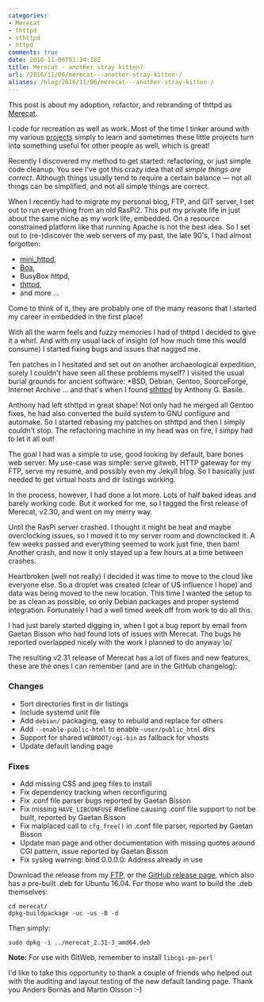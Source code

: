```yaml
---
categories:
- Merecat
- thttpd
- sthttpd
- httpd
comments: true
date: 2016-11-06T01:34:18Z
title: Merecat - another stray kitten?
url: /2016/11/06/merecat---another-stray-kitten-/
aliases: /blog/2016/11/06/merecat---another-stray-kitten-/
---
```


This post is about my adoption, refactor, and rebranding of thttpd as
[Merecat](http://merecat.troglobit.com).

I code for recreation as well as work.  Most of the time I tinker around
with my various [projects](https://github.com/troglobit) simply to learn
and sometimes these little projects turn into something useful for other
people as well, which is great!

<p data-pullquote="not all things can be simplified, and not all simple
things are correct"> Recently I discovered my method to get started:
refactoring, or just simple code cleanup.  You see I've got this crazy
idea that <em>all simple things are correct</em>.  Although things
usually tend to require a certain balance &mdash; not all things can be
simplified, and not all simple things are correct.</p>

When I recently had to migrate my personal blog, FTP, and GIT server, I
set out to run everything from an old RasPi2.  This put my private life
in just about the same niche as my work life, embedded.  On a resource
constrained platform like that running Apache is not the best idea.  So
I set out to (re-)discover the web servers of my past, the late 90's, I
had almost forgotten:

- [mini_httpd](http://acme.com/software/mini_httpd/),
- [Boa](http://www.boa.org/),
- BusyBox httpd,
- [thttpd](http://www.acme.com/software/thttpd/),
- and more ...

Come to think of it, they are probably one of the many reasons that I
started my career in embedded in the first place!

<!--more-->

With all the warm feels and fuzzy memories I had of thttpd I decided to
give it a whirl.  And with my usual lack of insight (of how much time
this would consume) I started fixing bugs and issues that nagged me.

Ten patches in I hesitated and set out on another archaeological
expedition, surely I couldn't have seen all these problems myself?  I
visited the usual burial grounds for ancient software: *BSD, Debian,
Gentoo, SourceForge, Internet Archive ... and that's when I found
[sthttpd](https://github.com/blueness/sthttpd/) by Anthony G. Basile.

Anthony had left sthttpd in great shape!  Not only had he merged all
Gentoo fixes, he had also converted the build system to GNU configure
and automake.  So I started rebasing my patches on sthttpd and then I
simply couldn't stop.  The refactoring machine in my head was on fire, I
simpy had to let it all out!

The goal I had was a simple to use, good looking by default, bare bones
web server.  My use-case was simple: serve gitweb, HTTP gateway for my
FTP, serve my resumé, and possibly even my Jekyll blog.  So I basically
just needed to get virtual hosts and dir listings working.

In the process, however, I had done a lot more. Lots of half baked ideas
and barely working code.  But it worked for me, so I tagged the first
release of Merecat, v2.30, and went on my merry way.

Until the RasPi server crashed.  I thought it might be heat and maybe
overclocking issues, so I moved it to my server room and downclocked it.
A few weeks passed and everything seemed to work just fine, then bam!
Another crash, and now it only stayed up a few hours at a time between
crashes.

Heartbroken (well not really) I decided it was time to move to the cloud
like everyone else.  So a droplet was created (clear of US influence I
hope) and data was being moved to the new location.  This time I wanted
the setup to be as clean as possible, so only Debian packages and proper
systemd integration.  Fortunately I had a well timed week off from work
to do all this.

I had just barely started digging in, when I got a bug report by email
from Gaetan Bisson who had found lots of issues with Merecat.  The bugs
he reported overlapped nicely with the work I planned to do anyway \o/

The resulting v2.31 release of Merecat has a lot of fixes and new
features, these are the ones I can remember (and are in the GitHub
changelog):

### Changes

- Sort directories first in dir listings
- Include systemd unit file
- Add `debian/` packaging, easy to rebuild and replace for others
- Add `--enable-public-html` to enable `~user/public_html` dirs
- Support for shared `WEBROOT/cgi-bin` as fallback for vhosts
- Update default landing page

### Fixes

- Add missing CSS and jpeg files to install
- Fix dependency tracking when reconfiguring
- Fix .conf file parser bugs reported by Gaetan Bisson
- Fix missing `HAVE_LIBCONFUSE` #define causing .conf file support to
  not be built, reported by Gaetan Bisson
- Fix malplaced call to `cfg_free()` in .conf file parser, reported by
  Gaetan Bisson
- Update man page and other documentation with missing quotes around CGI
  pattern, issue reported by Gaetan Bisson
- Fix syslog warning: bind 0.0.0.0: Address already in use 

Download the release from my [FTP](http://ftp.troglobit.com), or the
[GitHub release page](https://github.com/troglobit/merecat/releases/tag/v2.31),
which also has a pre-built .deb for Ubuntu 16.04.  For those who want to
build the .deb themselves:

    cd merecat/
    dpkg-buildpackage -uc -us -B -d

Then simply:

    sudo dpkg -i ../merecat_2.31-3_amd64.deb

**Note:** For use with GitWeb, remember to install `libcgi-pm-perl`

I'd like to take this opportunity to thank a couple of friends who
helped out with the auditing and layout testing of the new default
landing page.  Thank you Anders Bornäs and Martin Olsson :-)

<!--
  -- Local Variables:
  -- mode: markdown
  -- End:
  -->
